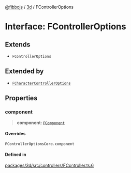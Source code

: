 [@fibbojs](/api/index) / [3d](/api/3d) / FControllerOptions

# Interface: FControllerOptions

## Extends

- `FControllerOptions`

## Extended by

- [`FCharacterControllerOptions`](FCharacterControllerOptions.md)

## Properties

### component

> **component**: [`FComponent`](../classes/FComponent.md)

#### Overrides

`FControllerOptionsCore.component`

#### Defined in

[packages/3d/src/controllers/FController.ts:6](https://github.com/fibbojs/fibbo/blob/ca6e10de1cfed8b8d44a28a82c206333ede11c84/packages/3d/src/controllers/FController.ts#L6)
